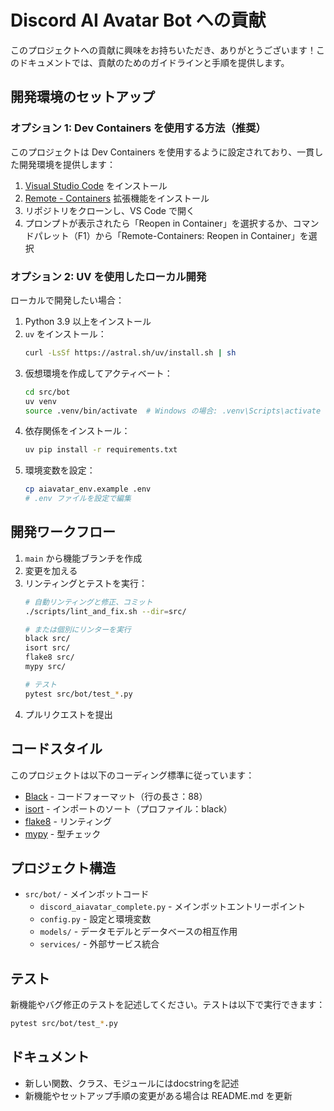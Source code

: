 # Discord AI Avatar Bot への貢献

このプロジェクトへの貢献に興味をお持ちいただき、ありがとうございます！このドキュメントでは、貢献のためのガイドラインと手順を提供します。

## 開発環境のセットアップ

### オプション 1: Dev Containers を使用する方法（推奨）

このプロジェクトは Dev Containers を使用するように設定されており、一貫した開発環境を提供します：

1. [Visual Studio Code](https://code.visualstudio.com/) をインストール
2. [Remote - Containers](https://marketplace.visualstudio.com/items?itemName=ms-vscode-remote.remote-containers) 拡張機能をインストール
3. リポジトリをクローンし、VS Code で開く
4. プロンプトが表示されたら「Reopen in Container」を選択するか、コマンドパレット（F1）から「Remote-Containers: Reopen in Container」を選択

### オプション 2: UV を使用したローカル開発

ローカルで開発したい場合：

1. Python 3.9 以上をインストール
2. `uv` をインストール：
   ```bash
   curl -LsSf https://astral.sh/uv/install.sh | sh
   ```
3. 仮想環境を作成してアクティベート：
   ```bash
   cd src/bot
   uv venv
   source .venv/bin/activate  # Windows の場合: .venv\Scripts\activate
   ```
4. 依存関係をインストール：
   ```bash
   uv pip install -r requirements.txt
   ```
5. 環境変数を設定：
   ```bash
   cp aiavatar_env.example .env
   # .env ファイルを設定で編集
   ```

## 開発ワークフロー

1. `main` から機能ブランチを作成
2. 変更を加える
3. リンティングとテストを実行：
   ```bash
   # 自動リンティングと修正、コミット
   ./scripts/lint_and_fix.sh --dir=src/
   
   # または個別にリンターを実行
   black src/
   isort src/
   flake8 src/
   mypy src/
   
   # テスト
   pytest src/bot/test_*.py
   ```
4. プルリクエストを提出

## コードスタイル

このプロジェクトは以下のコーディング標準に従っています：

- [Black](https://black.readthedocs.io/) - コードフォーマット（行の長さ：88）
- [isort](https://pycqa.github.io/isort/) - インポートのソート（プロファイル：black）
- [flake8](https://flake8.pycqa.org/) - リンティング
- [mypy](https://mypy.readthedocs.io/) - 型チェック

## プロジェクト構造

- `src/bot/` - メインボットコード
  - `discord_aiavatar_complete.py` - メインボットエントリーポイント
  - `config.py` - 設定と環境変数
  - `models/` - データモデルとデータベースの相互作用
  - `services/` - 外部サービス統合

## テスト

新機能やバグ修正のテストを記述してください。テストは以下で実行できます：

```bash
pytest src/bot/test_*.py
```

## ドキュメント

- 新しい関数、クラス、モジュールにはdocstringを記述
- 新機能やセットアップ手順の変更がある場合は README.md を更新